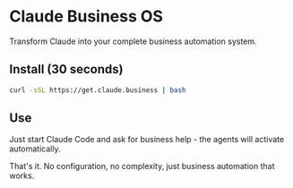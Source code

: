 # Claude Business OS

Transform Claude into your complete business automation system.

## Install (30 seconds)
```bash
curl -sSL https://get.claude.business | bash
```

## Use
Just start Claude Code and ask for business help - the agents will activate automatically.

That's it. No configuration, no complexity, just business automation that works.